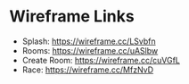 # Wireframe Links

* Splash: https://wireframe.cc/LSvbfn
* Rooms: https://wireframe.cc/uASlbw
* Create Room: https://wireframe.cc/cuVGfL
* Race: https://wireframe.cc/MfzNvD
